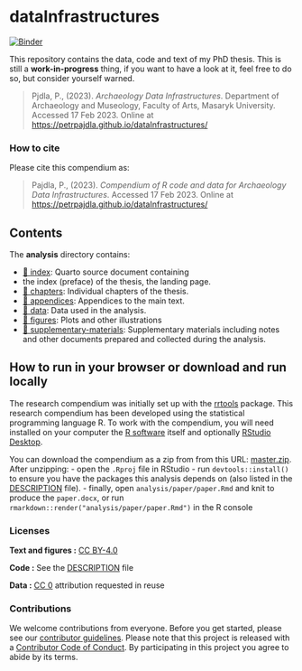 
<!-- README.md is generated from README.Rmd. Please edit that file -->

# dataInfrastructures

[![Binder](https://mybinder.org/badge_logo.svg)](https://mybinder.org/v2/gh/petrpajdla/dataInfrastructures/master?urlpath=rstudio)

This repository contains the data, code and text of my PhD thesis. This
is still a **work-in-progress** thing, if you want to have a look at it,
feel free to do so, but consider yourself warned.

> Pjdla, P., (2023). *Archaeology Data Infrastructures*. Department of
> Archaeology and Museology, Faculty of Arts, Masaryk University.
> Accessed 17 Feb 2023. Online at
> <https://petrpajdla.github.io/dataInfrastructures/>

### How to cite

Please cite this compendium as:

> Pajdla, P., (2023). *Compendium of R code and data for Archaeology
> Data Infrastructures*. Accessed 17 Feb 2023. Online at
> <https://petrpajdla.github.io/dataInfrastructures/>

## Contents

The **analysis** directory contains:

- [:file_folder: index](/index.qmd): Quarto source document containing
- the index (preface) of the thesis, the landing page.
- [:file_folder: chapters](/chapters/): Individual chapters of the
  thesis.
- [:file_folder: appendices](/appendices/): Appendices to the main text.
- [:file_folder: data](/analysis/data): Data used in the analysis.
- [:file_folder: figures](/analysis/figures): Plots and other
  illustrations
- [:file_folder:
  supplementary-materials](/analysis/supplementary-materials):
  Supplementary materials including notes and other documents prepared
  and collected during the analysis.

## How to run in your browser or download and run locally

The research compendium was initially set up with the
[rrtools](https://github.com/benmarwick/rrtools/) package. This research
compendium has been developed using the statistical programming language
R. To work with the compendium, you will need installed on your computer
the [R software](https://cloud.r-project.org/) itself and optionally
[RStudio Desktop](https://rstudio.com/products/rstudio/download/).

You can download the compendium as a zip from from this URL:
[master.zip](/archive/master.zip). After unzipping: - open the `.Rproj`
file in RStudio - run `devtools::install()` to ensure you have the
packages this analysis depends on (also listed in the
[DESCRIPTION](/DESCRIPTION) file). - finally, open
`analysis/paper/paper.Rmd` and knit to produce the `paper.docx`, or run
`rmarkdown::render("analysis/paper/paper.Rmd")` in the R console

### Licenses

**Text and figures :** [CC
BY-4.0](http://creativecommons.org/licenses/by/4.0/)

**Code :** See the [DESCRIPTION](DESCRIPTION) file

**Data :** [CC 0](http://creativecommons.org/publicdomain/zero/1.0/)
attribution requested in reuse

### Contributions

We welcome contributions from everyone. Before you get started, please
see our [contributor guidelines](CONTRIBUTING.md). Please note that this
project is released with a [Contributor Code of Conduct](CONDUCT.md). By
participating in this project you agree to abide by its terms.
